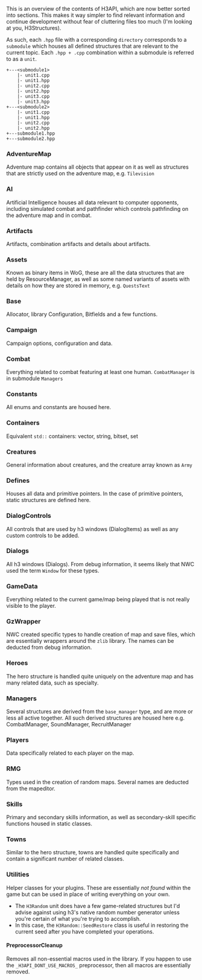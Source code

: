 This is an overview of the contents of H3API, which are now better sorted into sections. This makes it way simpler to find relevant information and continue development without fear of cluttering files too much (I'm looking at you, H3Structures).

As such, each `.hpp` file with a corresponding `directory` corresponds to a `submodule` which houses all defined structures that are relevant to the current topic. Each `.hpp + .cpp` combination within a submodule is referred to as a `unit`.
```
+---<submodule1>
    |- unit1.cpp
    |- unit1.hpp
    |- unit2.cpp
    |- unit2.hpp
    |- unit3.cpp
    |- unit3.hpp
+---<submodule2>
    |- unit1.cpp
    |- unit1.hpp
    |- unit2.cpp
    |- unit2.hpp
+---submodule1.hpp
+---submodule2.hpp
```

### AdventureMap
Adventure map contains all objects that appear on it as well as structures that are strictly used on the adventure map, e.g. `Tilevision`

### AI
Artificial Intelligence houses all data relevant to computer opponents, including simulated combat and pathfinder which controls pathfinding on the adventure map and in combat.

### Artifacts
Artifacts, combination artifacts and details about artifacts.

### Assets
Known as binary items in WoG, these are all the data structures that are held by ResourceManager, as well as some named variants of assets with details on how they are stored in memory, e.g. `QuestsText`

### Base
Allocator, library Configuration, Bitfields and a few functions.

### Campaign
Campaign options, configuration and data.

### Combat
Everything related to combat featuring at least one human. `CombatManager` is in submodule `Managers`

### Constants
All enums and constants are housed here.

### Containers
Equivalent `std::` containers: vector, string, bitset, set

### Creatures
General information about creatures, and the creature array known as `Army`

### Defines
Houses all data and primitive pointers. In the case of primitive pointers, static structures are defined here.

### DialogControls
All controls that are used by h3 windows (DialogItems) as well as any custom controls to be added.

### Dialogs
All h3 windows (Dialogs). From debug information, it seems likely that NWC used the term `Window` for these types.

### GameData
Everything related to the current game/map being played that is not really visible to the player.

### GzWrapper
NWC created specific types to handle creation of map and save files, which are essentially wrappers around the `zlib` library. The names can be deducted from debug information.

### Heroes
The hero structure is handled quite uniquely on the adventure map and has many related data, such as specialty.

### Managers
Several structures are derived from the `base_manager` type, and are more or less all active together. All such derived structures are housed here e.g. CombatManager, SoundManager, RecruitManager

### Players
Data specifically related to each player on the map.

### RMG
Types used in the creation of random maps. Several names are deducted from the mapeditor.

### Skills
Primary and secondary skills information, as well as secondary-skill specific functions housed in static classes.

### Towns
Similar to the hero structure, towns are handled quite specifically and contain a significant number of related classes.

### Utilities
Helper classes for your plugins. These are essentially *not found* within the game but can be used in place of writing everything on your own.
* The `H3Random` unit does have a few game-related structures but I'd advise against using h3's native random number generator unless you're certain of what you're trying to accomplish.
* In this case, the `H3Random::SeedRestore` class is useful in restoring the current seed after you have completed your operations.

#### PreprocessorCleanup
Removes all non-essential macros used in the library. If you happen to use the `_H3API_DONT_USE_MACROS_` preprocessor, then all macros are essentially removed.